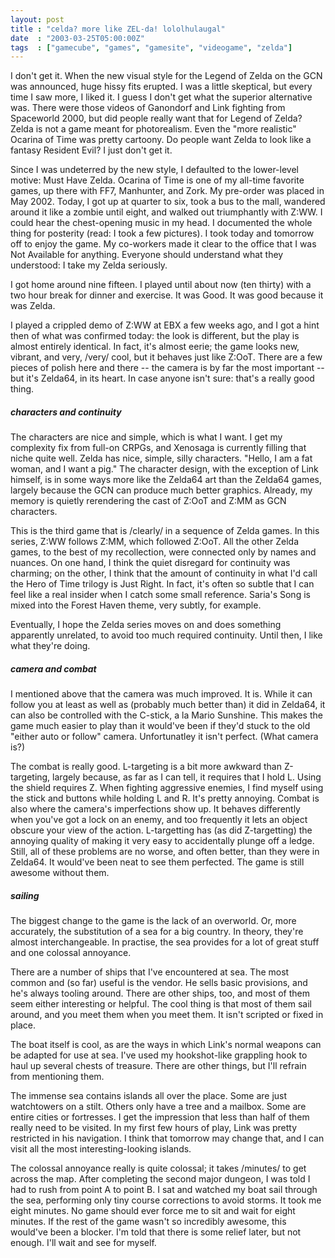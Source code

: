 ```yaml
---
layout: post
title : "celda? more like ZEL-da! lololhulaugal"
date  : "2003-03-25T05:00:00Z"
tags  : ["gamecube", "games", "gamesite", "videogame", "zelda"]
---
```

I don't get it.  When the new visual style for the Legend of Zelda on the GCN was announced, huge hissy fits erupted.  I was a little skeptical, but every time I saw more, I liked it.  I guess I don't get what the superior alternative was.  There were those videos of Ganondorf and Link fighting from Spaceworld 2000, but did people really want that for Legend of Zelda?  Zelda is not a game meant for photorealism.  Even the "more realistic" Ocarina of Time was pretty cartoony.  Do people want Zelda to look like a fantasy Resident Evil?  I just don't get it.

Since I was undeterred by the new style, I defaulted to the lower-level motive: Must Have Zelda.  Ocarina of Time is one of my all-time favorite games, up there with FF7, Manhunter, and Zork.  My pre-order was placed in May 2002. Today, I got up at quarter to six, took a bus to the mall, wandered around it like a zombie until eight, and walked out triumphantly with Z:WW.  I could hear the chest-opening music in my head.  I documented the whole thing for posterity (read: I took a few pictures).  I took today and tomorrow off to enjoy the game.  My co-workers made it clear to the office that I was Not Available for anything.  Everyone should understand what they understood: I take my Zelda seriously.

I got home around nine fifteen.  I played until about now (ten thirty) with a two hour break for dinner and exercise.  It was Good.  It was good because it was Zelda.

I played a crippled demo of Z:WW at EBX a few weeks ago, and I got a hint then of what was confirmed today:  the look is different, but the play is almost entirely identical.  In fact, it's almost eerie;  the game looks new, vibrant, and very, /very/ cool, but it behaves just like Z:OoT.  There are a few pieces of polish here and there -- the camera is by far the most important -- but it's Zelda64, in its heart.  In case anyone isn't sure: that's a really good thing.
<h5>characters and continuity</h5>

The characters are nice and simple, which is what I want.  I get my complexity fix from full-on CRPGs, and Xenosaga is currently filling that niche quite well.  Zelda has nice, simple, silly characters.  "Hello, I am a fat woman, and I want a pig."  The character design, with the exception of Link himself, is in some ways more like the Zelda64 art than the Zelda64 games, largely because the GCN can produce much better graphics.  Already, my memory is quietly rerendering the cast of Z:OoT and Z:MM as GCN characters.

This is the third game that is /clearly/ in a sequence of Zelda games.  In this series, Z:WW follows Z:MM, which followed Z:OoT.  All the other Zelda games, to the best of my recollection, were connected only by names and nuances.  On one hand, I think the quiet disregard for continuity was charming; on the other, I think that the amount of continuity in what I'd call the Hero of Time trilogy is Just Right.  In fact, it's often so subtle that I can feel like a real insider when I catch some small reference.  Saria's Song is mixed into the Forest Haven theme, very subtly, for example.

Eventually, I hope the Zelda series moves on and does something apparently unrelated, to avoid too much required continuity.  Until then, I like what they're doing.
<h5>camera and combat</h5>

I mentioned above that the camera was much improved.  It is.  While it can follow you at least as well as (probably much better than) it did in Zelda64, it can also be controlled with the C-stick, a la Mario Sunshine.  This makes the game much easier to play than it would've been if they'd stuck to the old "either auto or follow" camera.  Unfortunatley it isn't perfect.  (What camera is?)

The combat is really good.  L-targeting is a bit more awkward than Z-targeting, largely because, as far as I can tell, it requires that I hold L.  Using the shield requires Z.  When fighting aggressive enemies, I find myself using the stick and buttons while holding L and R.  It's pretty annoying.  Combat is also where the camera's imperfections show up.  It behaves differently when you've got a lock on an enemy, and too frequently it lets an object obscure your view of the action.  L-targetting has (as did Z-targetting) the annoying quality of making it very easy to accidentally plunge off a ledge.  Still, all of these problems are no worse, and often better, than they were in Zelda64. It would've been neat to see them perfected.  The game is still awesome without them.
<h5>sailing</h5>

The biggest change to the game is the lack of an overworld.  Or, more accurately, the substitution of a sea for a big country.  In theory, they're almost interchangeable.  In practise, the sea provides for a lot of great stuff and one colossal annoyance.

There are a number of ships that I've encountered at sea.  The most common and (so far) useful is the vendor.  He sells basic provisions, and he's always tooling around.  There are other ships, too, and most of them seem either interesting or helpful.  The cool thing is that most of them sail around, and you meet them when you meet them.  It isn't scripted or fixed in place.

The boat itself is cool, as are the ways in which Link's normal weapons can be adapted for use at sea.  I've used my hookshot-like grappling hook to haul up several chests of treasure.  There are other things, but I'll refrain from mentioning them.

The immense sea contains islands all over the place.  Some are just watchtowers on a stilt.  Others only have a tree and a mailbox.  Some are entire cities or fortresses.  I get the impression that less than half of them really need to be visited.  In my first few hours of play, Link was pretty restricted in his navigation.  I think that tomorrow may change that, and I can visit all the most interesting-looking islands.

The colossal annoyance really is quite colossal;  it takes /minutes/ to get across the map.  After completing the second major dungeon, I was told I had to rush from point A to point B.  I sat and watched my boat sail through the sea, performing only tiny course corrections to avoid storms.  It took me eight minutes.  No game should ever force me to sit and wait for eight minutes. If the rest of the game wasn't so incredibly awesome, this would've been a blocker.  I'm told that there is some relief later, but not enough.  I'll wait and see for myself.

